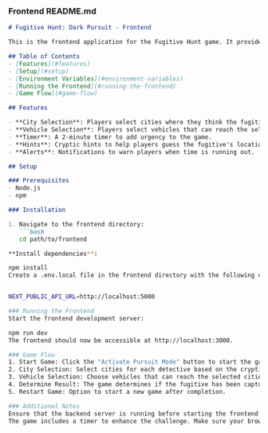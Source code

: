 
### Frontend README.md

```markdown
# Fugitive Hunt: Dark Pursuit - Frontend

This is the frontend application for the Fugitive Hunt game. It provides a user interface for players to interact with the game.

## Table of Contents
- [Features](#features)
- [Setup](#setup)
- [Environment Variables](#environment-variables)
- [Running the Frontend](#running-the-frontend)
- [Game Flow](#game-flow)

## Features

- **City Selection**: Players select cities where they think the fugitive might be hiding.
- **Vehicle Selection**: Players select vehicles that can reach the selected cities.
- **Timer**: A 2-minute timer to add urgency to the game.
- **Hints**: Cryptic hints to help players guess the fugitive's location.
- **Alerts**: Notifications to warn players when time is running out.

## Setup

### Prerequisites
- Node.js
- npm

### Installation

1. Navigate to the frontend directory:
   ```bash
   cd path/to/frontend

**Install dependencies**:

npm install
Create a .env.local file in the frontend directory with the following content:


NEXT_PUBLIC_API_URL=http://localhost:5000

### Running the Frontend
Start the frontend development server:

npm run dev
The frontend should now be accessible at http://localhost:3000.

### Game Flow
1. Start Game: Click the "Activate Pursuit Mode" button to start the game.
2. City Selection: Select cities for each detective based on the cryptic hint.
3. Vehicle Selection: Choose vehicles that can reach the selected cities and return.
4. Determine Result: The game determines if the fugitive has been captured based on the selections.
5. Restart Game: Option to start a new game after completion.

### Additional Notes
Ensure that the backend server is running before starting the frontend to avoid any API connection issues.
The game includes a timer to enhance the challenge. Make sure your browser supports JavaScript and modern CSS features for the best experience.